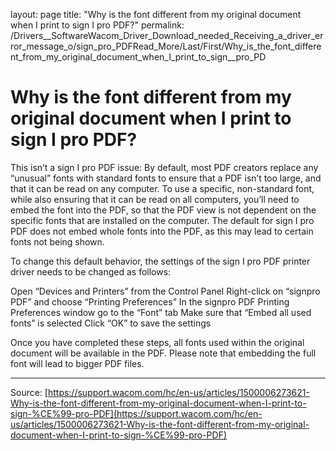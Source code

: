 layout: page
title: "Why is the font different from my original document when I print to sign Ι pro PDF?"
permalink: /Drivers__SoftwareWacom_Driver_Download_needed_Receiving_a_driver_error_message_o/sign_pro_PDFRead_More/Last/First/Why_is_the_font_different_from_my_original_document_when_I_print_to_sign__pro_PD

# Why is the font different from my original document when I print to sign Ι pro PDF?

This isn’t a sign Ι pro PDF issue: By default, most PDF creators replace any “unusual” fonts with standard fonts to ensure that a PDF isn’t too large, and that it can be read on any computer. To use a specific, non-standard font, while also ensuring that it can be read on all computers, you’ll need to embed the font into the PDF, so that the PDF view is not dependent on the specific fonts that are installed on the computer. The default for sign Ι pro PDF does not embed whole fonts into the PDF, as this may lead to certain fonts not being shown.


To change this default behavior, the settings of the sign Ι pro PDF printer driver needs to be changed as follows:

Open “Devices and Printers” from the Control Panel
Right-click on “signpro PDF” and choose “Printing Preferences”
In the signpro PDF Printing Preferences window go to the “Font” tab
Make sure that “Embed all used fonts” is selected
Click “OK” to save the settings



Once you have completed these steps, all fonts used within the original document will be available in the PDF. Please note that embedding the full font will lead to bigger PDF files.

---
Source: [https://support.wacom.com/hc/en-us/articles/1500006273621-Why-is-the-font-different-from-my-original-document-when-I-print-to-sign-%CE%99-pro-PDF](https://support.wacom.com/hc/en-us/articles/1500006273621-Why-is-the-font-different-from-my-original-document-when-I-print-to-sign-%CE%99-pro-PDF)
